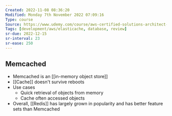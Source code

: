 ```yaml
---
Created: 2022-11-08 08:36:20
Modified: Monday 7th November 2022 07:09:16
Type: course
Source: https://www.udemy.com/course/aws-certified-solutions-architect-associate-saa-c01/?xref=E0Aed11STH4LPUQvCz0GJFABTmM=
Tags: [development/aws/elasticache, database, review]
sr-due: 2022-12-15
sr-interval: 23
sr-ease: 250
---
```


## Memcached

- Memcached is an [[in-memory object store]]
- [[Cache]] doesn't survive reboots
- Use cases
    - Quick retrieval of objects from memory
    - Cache often accessed objects
- Overall, [[Redis]] has largely grown in popularity and has better feature sets than Memcached